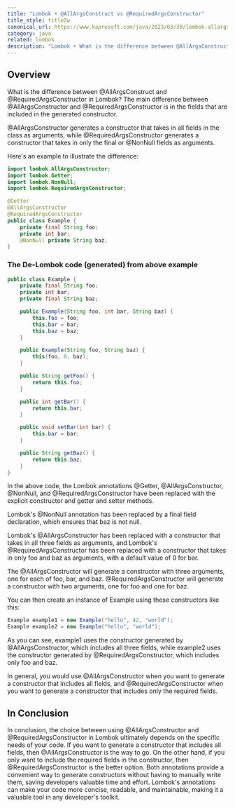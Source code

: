 ```yaml
---
title: "Lombok • @AllArgsConstruct vs @RequiredArgsConstructor"
title_style: title2w
canonical_url: https://www.kapresoft.com/java/2023/03/30/lombok-allargsconstructor-vs-requiredargsconstructor.html
category: java
related: lombok
description: "Lombok • What is the difference between @AllArgsConstruct and @RequiredArgsConstructor"
---
```


## Overview

What is the difference between @AllArgsConstruct and @RequiredArgsConstructor in Lombok? The main difference between @AllArgsConstructor and @RequiredArgsConstructor is in the fields that are included in the generated constructor.<!--excerpt-->

@AllArgsConstructor generates a constructor that takes in all fields in the class as arguments, while @RequiredArgsConstructor generates a constructor that takes in only the final or @NonNull fields as arguments.

Here's an example to illustrate the difference:

```java
import lombok.AllArgsConstructor;
import lombok.Getter;
import lombok.NonNull;
import lombok.RequiredArgsConstructor;

@Getter
@AllArgsConstructor
@RequiredArgsConstructor
public class Example {
    private final String foo;
    private int bar;
    @NonNull private String baz;
}
```

### The De-Lombok code (generated) from above example

```java
public class Example {
    private final String foo;
    private int bar;
    private final String baz;

    public Example(String foo, int bar, String baz) {
        this.foo = foo;
        this.bar = bar;
        this.baz = baz;
    }

    public Example(String foo, String baz) {
        this(foo, 0, baz);
    }

    public String getFoo() {
        return this.foo;
    }

    public int getBar() {
        return this.bar;
    }

    public void setBar(int bar) {
        this.bar = bar;
    }

    public String getBaz() {
        return this.baz;
    }
}
```

In the above code, the Lombok annotations @Getter, @AllArgsConstructor, @NonNull, and @RequiredArgsConstructor have been replaced with the explicit constructor and getter and setter methods.

Lombok's @NonNull annotation has been replaced by a final field declaration, which ensures that baz is not null.

Lombok's @AllArgsConstructor has been replaced with a constructor that takes in all three fields as arguments, and Lombok's @RequiredArgsConstructor has been replaced with a constructor that takes in only foo and baz as arguments, with a default value of 0 for bar.

The @AllArgsConstructor will generate a constructor with three arguments, one for each of foo, bar, and baz. @RequiredArgsConstructor will generate a constructor with two arguments, one for foo and one for baz.

You can then create an instance of Example using these constructors like this:

```java
Example example1 = new Example("hello", 42, "world");
Example example2 = new Example("hello", "world");
```

As you can see, example1 uses the constructor generated by @AllArgsConstructor, which includes all three fields, while example2 uses the constructor generated by @RequiredArgsConstructor, which includes only foo and baz.

In general, you would use @AllArgsConstructor when you want to generate a constructor that includes all fields, and @RequiredArgsConstructor when you want to generate a constructor that includes only the required fields.

## In Conclusion

In conclusion, the choice between using @AllArgsConstructor and @RequiredArgsConstructor in Lombok ultimately depends on the specific needs of your code. If you want to generate a constructor that includes all fields, then @AllArgsConstructor is the way to go. On the other hand, if you only want to include the required fields in the constructor, then @RequiredArgsConstructor is the better option. Both annotations provide a convenient way to generate constructors without having to manually write them, saving developers valuable time and effort. Lombok's annotations can make your code more concise, readable, and maintainable, making it a valuable tool in any developer's toolkit.
